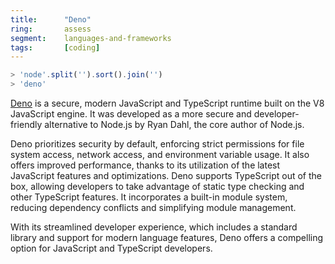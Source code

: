 ```yaml
---
title:      "Deno"
ring:       assess
segment:    languages-and-frameworks
tags:       [coding]
---
```


```ts
> 'node'.split('').sort().join('')
> 'deno'
```

[Deno](https://deno.com/runtime) is a secure, modern JavaScript and TypeScript runtime built on the V8 JavaScript engine. It was developed as a more secure and developer-friendly alternative to Node.js by Ryan Dahl, the core author of Node.js.

Deno prioritizes security by default, enforcing strict permissions for file system access, network access, and environment variable usage. It also offers improved performance, thanks to its utilization of the latest JavaScript features and optimizations. Deno supports TypeScript out of the box, allowing developers to take advantage of static type checking and other TypeScript features. It incorporates a built-in module system, reducing dependency conflicts and simplifying module management.

With its streamlined developer experience, which includes a standard library and support for modern language features, Deno offers a compelling option for JavaScript and TypeScript developers.
